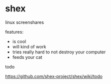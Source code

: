 shex
===

linux screenshares

features:

- is cool
- will kind of work
- tries really hard to not destroy your computer
- feeds your cat

todo

https://github.com/shex-project/shex/wiki/todo
